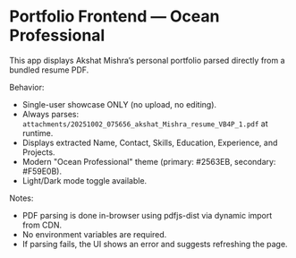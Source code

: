 # Portfolio Frontend — Ocean Professional

This app displays Akshat Mishra’s personal portfolio parsed directly from a bundled resume PDF.

Behavior:
- Single-user showcase ONLY (no upload, no editing).
- Always parses: `attachments/20251002_075656_akshat_Mishra_resume_VB4P_1.pdf` at runtime.
- Displays extracted Name, Contact, Skills, Education, Experience, and Projects.
- Modern "Ocean Professional" theme (primary: #2563EB, secondary: #F59E0B).
- Light/Dark mode toggle available.

Notes:
- PDF parsing is done in-browser using pdfjs-dist via dynamic import from CDN.
- No environment variables are required.
- If parsing fails, the UI shows an error and suggests refreshing the page.
